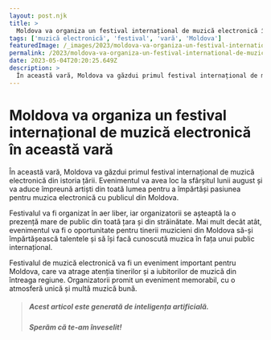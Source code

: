 ```yaml
---
layout: post.njk
title: >
  Moldova va organiza un festival internațional de muzică electronică în această vară
tags: ['muzică electronică', 'festival', 'vară', 'Moldova']
featuredImage: /_images/2023/moldova-va-organiza-un-festival-international-de-muzica-electronica-in-aceasta-vara.jpg
permalink: /2023/moldova-va-organiza-un-festival-international-de-muzica-electronica-in-aceasta-vara.html
date: 2023-05-04T20:20:25.649Z
description: >
  În această vară, Moldova va găzdui primul festival internațional de muzică electronică din istoria țării. Evenimentul va avea loc la sfârșitul lunii august și va aduce împreună artiști din toată lumea pentru a împărtăși pasiunea pentru muzica electronică cu publicul din Moldova.
---
```


# Moldova va organiza un festival internațional de muzică electronică în această vară

În această vară, Moldova va găzdui primul festival internațional de muzică electronică din istoria țării. Evenimentul va avea loc la sfârșitul lunii august și va aduce împreună artiști din toată lumea pentru a împărtăși pasiunea pentru muzica electronică cu publicul din Moldova.

Festivalul va fi organizat în aer liber, iar organizatorii se așteaptă la o prezență mare de public din toată țara și din străinătate. Mai mult decât atât, evenimentul va fi o oportunitate pentru tinerii muzicieni din Moldova să-și împărtășească talentele și să își facă cunoscută muzica în fața unui public internațional.

Festivalul de muzică electronică va fi un eveniment important pentru Moldova, care va atrage atenția tinerilor și a iubitorilor de muzică din întreaga regiune. Organizatorii promit un eveniment memorabil, cu o atmosferă unică și multă muzică bună.

> ##### Acest articol este generată de inteligența artificială.
> ##### Sperăm că te-am înveselit!
